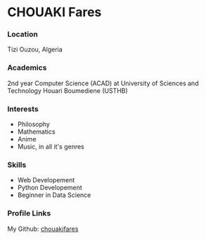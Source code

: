 # CHOUAKI Fares

### Location
Tizi Ouzou, Algeria

### Academics
2nd year Computer Science (ACAD) at University of Sciences and Technology Houari Boumediene (USTHB)

### Interests
* Philosophy 
* Mathematics 
* Anime 
* Music, in all it's genres

### Skills
* Web Developement
* Python Developement
* Beginner in Data Science

### Profile Links
My Github: [chouakifares](https://github.com/chouakifares)
